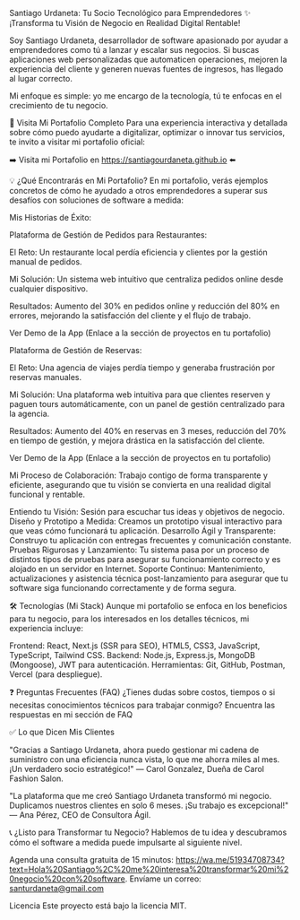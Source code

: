 Santiago Urdaneta: Tu Socio Tecnológico para Emprendedores
✨ ¡Transforma tu Visión de Negocio en Realidad Digital Rentable!

Soy Santiago Urdaneta, desarrollador de software apasionado por ayudar a emprendedores como tú a lanzar y escalar sus negocios. Si buscas aplicaciones web personalizadas que automaticen 
operaciones, mejoren la experiencia del cliente y generen nuevas fuentes de ingresos, has llegado al lugar correcto.

Mi enfoque es simple: yo me encargo de la tecnología, tú te enfocas en el crecimiento de tu negocio.

🚀 Visita Mi Portafolio Completo
Para una experiencia interactiva y detallada sobre cómo puedo ayudarte a digitalizar, optimizar o innovar tus servicios, te invito a visitar mi portafolio oficial:

➡️ Visita mi Portafolio en https://santiagourdaneta.github.io ⬅️

💡 ¿Qué Encontrarás en Mi Portafolio?
En mi portafolio, verás ejemplos concretos de cómo he ayudado a otros emprendedores a superar sus desafíos con soluciones de software a medida:

Mis Historias de Éxito:

Plataforma de Gestión de Pedidos para Restaurantes:

El Reto: Un restaurante local perdía eficiencia y clientes por la gestión manual de pedidos.

Mi Solución: Un sistema web intuitivo que centraliza pedidos online desde cualquier dispositivo.

Resultados: Aumento del 30% en pedidos online y reducción del 80% en errores, mejorando la satisfacción del cliente y el flujo de trabajo.

Ver Demo de la App (Enlace a la sección de proyectos en tu portafolio)

Plataforma de Gestión de Reservas:

El Reto: Una agencia de viajes perdía tiempo y generaba frustración por reservas manuales.

Mi Solución: Una plataforma web intuitiva para que clientes reserven y paguen tours automáticamente, con un panel de gestión centralizado para la agencia.

Resultados: Aumento del 40% en reservas en 3 meses, reducción del 70% en tiempo de gestión, y mejora drástica en la satisfacción del cliente.

Ver Demo de la App (Enlace a la sección de proyectos en tu portafolio)

Mi Proceso de Colaboración:
Trabajo contigo de forma transparente y eficiente, asegurando que tu visión se convierta en una realidad digital funcional y rentable.

Entiendo tu Visión: Sesión para escuchar tus ideas y objetivos de negocio.
Diseño y Prototipo a Medida: Creamos un prototipo visual interactivo para que veas cómo funcionará tu aplicación.
Desarrollo Ágil y Transparente: Construyo tu aplicación con entregas frecuentes y comunicación constante.
Pruebas Rigurosas y Lanzamiento: Tu sistema pasa por un proceso de distintos tipos de pruebas para asegurar su funcionamiento correcto y es alojado en un servidor en Internet.
Soporte Continuo: Mantenimiento, actualizaciones y asistencia técnica post-lanzamiento para asegurar que tu software siga funcionando correctamente y de forma segura.

🛠️ Tecnologías (Mi Stack)
Aunque mi portafolio se enfoca en los beneficios para tu negocio, para los interesados en los detalles técnicos, mi experiencia incluye:

Frontend: React, Next.js (SSR para SEO), HTML5, CSS3, JavaScript, TypeScript, Tailwind CSS.
Backend: Node.js, Express.js, MongoDB (Mongoose), JWT para autenticación.
Herramientas: Git, GitHub, Postman, Vercel (para despliegue).

❓ Preguntas Frecuentes (FAQ)
¿Tienes dudas sobre costos, tiempos o si necesitas conocimientos técnicos para trabajar conmigo?
Encuentra las respuestas en mi sección de FAQ

✅ Lo que Dicen Mis Clientes

"Gracias a Santiago Urdaneta, ahora puedo gestionar mi cadena de suministro con una eficiencia nunca vista, lo que me ahorra miles al mes. ¡Un verdadero socio estratégico!"
— Carol Gonzalez, Dueña de Carol Fashion Salon.

"La plataforma que me creó Santiago Urdaneta transformó mi negocio. Duplicamos nuestros clientes en solo 6 meses. ¡Su trabajo es excepcional!"
— Ana Pérez, CEO de Consultora Ágil.

📞 ¿Listo para Transformar tu Negocio?
Hablemos de tu idea y descubramos cómo el software a medida puede impulsarte al siguiente nivel.

Agenda una consulta gratuita de 15 minutos: https://wa.me/51934708734?text=Hola%20Santiago%2C%20me%20interesa%20transformar%20mi%20negocio%20con%20software. 
Envíame un correo: santurdaneta@gmail.com

Licencia
Este proyecto está bajo la licencia MIT. 
